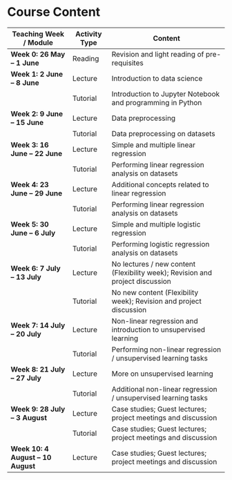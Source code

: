 # Course Content

| **Teaching Week / Module**        | **Activity Type** | **Content**                                                                 |
|----------------------------------|-------------------|-----------------------------------------------------------------------------|
| **Week 0: 26 May – 1 June**      | Reading            | Revision and light reading of pre-requisites                                |
| **Week 1: 2 June – 8 June**      | Lecture            | Introduction to data science                                                |
|                                  | Tutorial           | Introduction to Jupyter Notebook and programming in Python                 |
| **Week 2: 9 June – 15 June**     | Lecture            | Data preprocessing                                                           |
|                                  | Tutorial           | Data preprocessing on datasets                                               |
| **Week 3: 16 June – 22 June**    | Lecture            | Simple and multiple linear regression                                       |
|                                  | Tutorial           | Performing linear regression analysis on datasets                           |
| **Week 4: 23 June – 29 June**    | Lecture            | Additional concepts related to linear regression                            |
|                                  | Tutorial           | Performing linear regression analysis on datasets                           |
| **Week 5: 30 June – 6 July**     | Lecture            | Simple and multiple logistic regression                                     |
|                                  | Tutorial           | Performing logistic regression analysis on datasets                         |
| **Week 6: 7 July – 13 July**     | Lecture            | No lectures / new content (Flexibility week); Revision and project discussion |
|                                  | Tutorial           | No new content (Flexibility week); Revision and project discussion          |
| **Week 7: 14 July – 20 July**    | Lecture            | Non-linear regression and introduction to unsupervised learning            |
|                                  | Tutorial           | Performing non-linear regression / unsupervised learning tasks              |
| **Week 8: 21 July – 27 July**    | Lecture            | More on unsupervised learning                                               |
|                                  | Tutorial           | Additional non-linear regression / unsupervised learning tasks              |
| **Week 9: 28 July – 3 August**   | Lecture            | Case studies; Guest lectures; project meetings and discussion               |
|                                  | Tutorial           | Case studies; Guest lectures; project meetings and discussion               |
| **Week 10: 4 August – 10 August**| Lecture            | Case studies; Guest lectures; project meetings and discussion               |